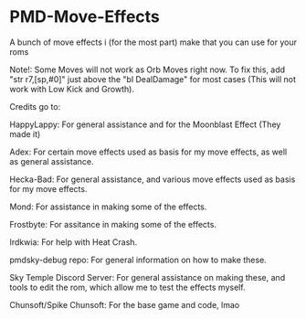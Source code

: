# PMD-Move-Effects
A bunch of move effects i (for the most part) make that you can use for your roms

Note!: Some Moves will not work as Orb Moves right now. To fix this, add "str r7,[sp,#0]" just above the "bl DealDamage" for most cases (This will not work with Low Kick and Growth).

Credits go to:

HappyLappy: For general assistance and for the Moonblast Effect (They made it)

Adex: For certain move effects used as basis for my move effects, as well as general assistance.

Hecka-Bad: For general assistance, and various move effects used as basis for my move effects.

Mond: For assistance in making some of the effects.

Frostbyte: For assitance in making some of the effects.

Irdkwia: For help with Heat Crash.

pmdsky-debug repo: For general information on how to make these.

Sky Temple Discord Server: For general assistance on making these, and tools to edit the rom, which allow me to test the effects myself.

Chunsoft/Spike Chunsoft: For the base game and code, lmao
